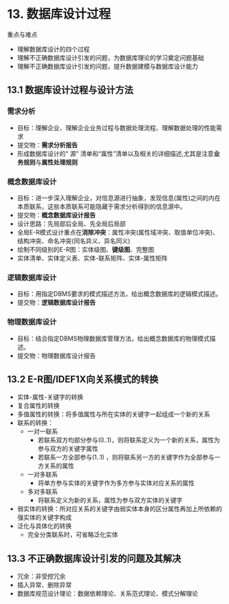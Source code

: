 # 13. 数据库设计过程
重点与难点

- 理解数据库设计的四个过程
- 理解不正确数据库设计引发的问题，为数据库理论的学习奠定问题基础
- 理解不正确数据库设计引发的问题，提升数据建模与数据库设计能力

## 13.1 数据库设计过程与设计方法
### 需求分析
- 目标：理解企业、理解企业业务过程与数据处理流程、理解数据处理的性能需求
- 提交物：**需求分析报告**
- 形成数据库设计的“ 源” 清单和“属性”清单以及相关的详细描述,尤其是注意**业务规则**与**属性处理规则**

### 概念数据库设计
- 目标：进一步深入理解企业，对信息源进行抽象，发现信息(属性)之间的内在本质联系，这些本质联系可能隐藏于需求分析得到的信息源中。
- 提交物：**概念数据库设计报告**
- 设计思路：先局部后全局、先全局后局部
- 全局E-R模式设计重点在**消除冲突**：属性冲突(属性域冲突、取值单位冲突)、结构冲突、命名冲突(同名异义、异名同义)
- 绘制不同级别的E-R图：实体级图、**键级图**、完整图
- 实体清单、实体定义表、实体-联系矩阵、实体-属性矩阵
 
### 逻辑数据库设计
- 目标：用指定DBMS要求的模式描述方法，给出概念数据库的逻辑模式描述。
- 提交物：**逻辑数据库设计报告**
 
### 物理数据库设计
- 目标：结合指定DBMS物理数据库管理方法，给出概念数据库的物理模式描述。
- 提交物：物理数据库设计报告

## 13.2 E-R图/IDEF1X向关系模式的转换
- 实体-属性-关键字的转换
- 复合属性的转换
- 多值属性的转换：将多值属性与所在实体的关键字一起组成一个新的关系
- 联系的转换：
	- 一对一联系
		- 若联系双方均部分参与(0..1)，则将联系定义为一个新的关系，属性为参与双方的关键字属性
		- 若联系一方全部参与(1..1) ，则将联系另一方的关键字作为全部参与一方关系的属性
	- 一对多联系
		- 将单方参与实体的关键字作为多方参与实体对应关系的属性
	- 多对多联系
		- 将联系定义为新的关系，属性为参与双方实体的关键字
- 弱实体的转换：所对应关系的关键字由弱实体本身的区分属性再加上所依赖的强实体的关键字构成
- 泛化与具体化的转换
	- 完全分类联系时，可省略泛化实体

## 13.3 不正确数据库设计引发的问题及其解决
- 冗余：非受控冗余
- 插入异常、删除异常
- 数据库规范设计理论：数据依赖理论、关系范式理论、模式分解理论